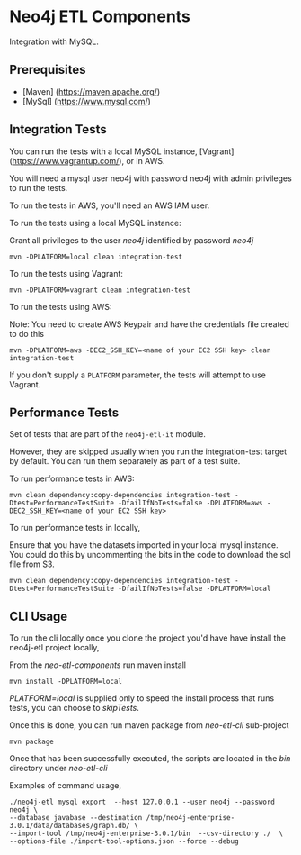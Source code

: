# Neo4j ETL Components

Integration with MySQL.

## Prerequisites

* [Maven] (https://maven.apache.org/)
* [MySql] (https://www.mysql.com/)

## Integration Tests

You can run the tests with a local MySQL instance, [Vagrant] (https://www.vagrantup.com/), or in AWS.

You will need a mysql user neo4j with password neo4j with admin privileges to run the tests.

To run the tests in AWS, you'll need an AWS IAM user.

To run the tests using a local MySQL instance:

Grant all privileges to the user _neo4j_ identified by password _neo4j_

`mvn -DPLATFORM=local clean integration-test`

To run the tests using Vagrant:

`mvn -DPLATFORM=vagrant clean integration-test`

To run the tests using AWS:

Note: You need to create AWS Keypair and have the credentials file created to do this

`mvn -DPLATFORM=aws -DEC2_SSH_KEY=<name of your EC2 SSH key> clean integration-test`

If you don't supply a `PLATFORM` parameter, the tests will attempt to use Vagrant.

## Performance Tests

Set of tests that are part of the `neo4j-etl-it` module.

However, they are skipped usually when you run the integration-test target by default. You can run them separately as part of a test suite.

To run performance tests in AWS:

`mvn clean dependency:copy-dependencies integration-test -Dtest=PerformanceTestSuite -DfailIfNoTests=false -DPLATFORM=aws -DEC2_SSH_KEY=<name of your EC2 SSH key>`

To run performance tests in locally,

Ensure that you have the datasets imported in your local mysql instance. You could do this by uncommenting the bits in the code to download the sql file from S3.

`mvn clean dependency:copy-dependencies integration-test -Dtest=PerformanceTestSuite -DfailIfNoTests=false -DPLATFORM=local`

## CLI Usage

To run the cli locally once you clone the project you'd have have install the neo4j-etl project locally,

From the _neo-etl-components_ run maven install

`mvn install -DPLATFORM=local`

_PLATFORM=local_ is supplied only to speed the install process that runs tests, you can choose to _skipTests_.

Once this is done, you can run maven package from _neo-etl-cli_ sub-project

`mvn package`

Once that has been successfully executed, the scripts are located in the _bin_ directory under _neo-etl-cli_

Examples of command usage,

```
./neo4j-etl mysql export  --host 127.0.0.1 --user neo4j --password neo4j \
--database javabase --destination /tmp/neo4j-enterprise-3.0.1/data/databases/graph.db/ \
--import-tool /tmp/neo4j-enterprise-3.0.1/bin  --csv-directory ./  \
--options-file ./import-tool-options.json --force --debug
```
